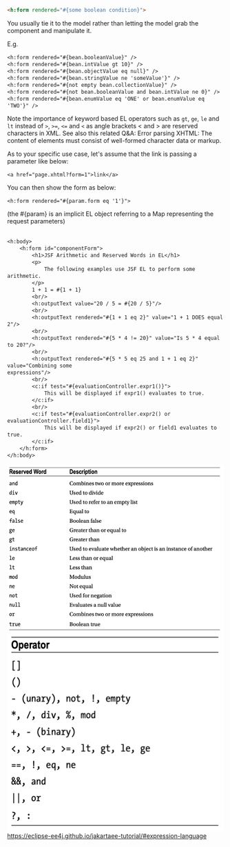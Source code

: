 ```html
<h:form rendered="#{some boolean condition}">
```
You usually tie it to the model rather than letting the model grab the component and manipulate it.

E.g.

```xhtml
<h:form rendered="#{bean.booleanValue}" />
<h:form rendered="#{bean.intValue gt 10}" />
<h:form rendered="#{bean.objectValue eq null}" />
<h:form rendered="#{bean.stringValue ne 'someValue'}" />
<h:form rendered="#{not empty bean.collectionValue}" />
<h:form rendered="#{not bean.booleanValue and bean.intValue ne 0}" />
<h:form rendered="#{bean.enumValue eq 'ONE' or bean.enumValue eq 'TWO'}" />
```
Note the importance of keyword based EL operators such as `gt`, `ge`, `le` and `lt` instead of `>`, `>=`, `<=` and `<` as angle brackets < and > are reserved characters in XML. See also this related Q&A: Error parsing XHTML: The content of elements must consist of well-formed character data or markup.

As to your specific use case, let's assume that the link is passing a parameter like below:

```xhtml
<a href="page.xhtml?form=1">link</a>
```
You can then show the form as below:

```xhtml
<h:form rendered="#{param.form eq '1'}">
```
(the #{param} is an implicit EL object referring to a Map representing the request parameters)

```xhtml

<h:body>
    <h:form id="componentForm">
        <h1>JSF Arithmetic and Reserved Words in EL</h1>
        <p>
            The following examples use JSF EL to perform some arithmetic.
        </p>
        1 + 1 = #{1 + 1}
        <br/>
        <h:outputText value="20 / 5 = #{20 / 5}"/>
        <br/>
        <h:outputText rendered="#{1 + 1 eq 2}" value="1 + 1 DOES equal 2"/>
        <br/>
        <h:outputText rendered="#{5 * 4 != 20}" value="Is 5 * 4 equal to 20?"/>
        <br/>
        <h:outputText rendered="#{5 * 5 eq 25 and 1 + 1 eq 2}" value="Combining some
expressions"/>
        <br/>
        <c:if test="#{evaluationController.expr1()}">
            This will be displayed if expr1() evaluates to true.
        </c:if>
        <br/>
        <c:if test="#{evaluationController.expr2() or evaluationController.field1}">
            This will be displayed if expr2() or field1 evaluates to true.
        </c:if>
    </h:form>
</h:body>
```
![img.png](img/img2.png)
![img.png](img/img3.png)
https://eclipse-ee4j.github.io/jakartaee-tutorial/#expression-language


